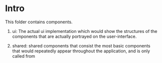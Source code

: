 # Intro

This folder contains components.

1. ui: The actual ui implementation which would show the structures of the components that are actually portrayed on the user-interface.

2. shared: shared components that consist the most basic components that would repeatedly appear throughout the application, and is only called from 